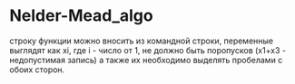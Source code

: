 # Nelder-Mead_algo

строку функции можно вносить из командной строки, переменные выглядят как xi, где i - число от 1, не должно быть поропусков (x1+x3 - недопустимая запись) а также их необходимо выделять пробелами с обоих сторон.
